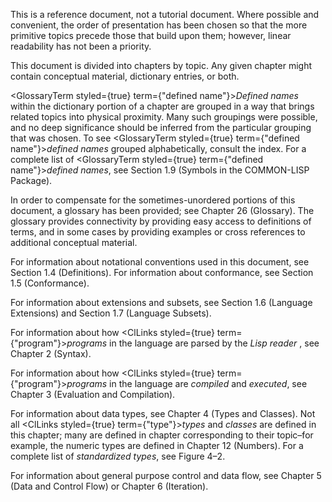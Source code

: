  



This is a reference document, not a tutorial document. Where possible and convenient, the order of presentation has been chosen so that the more primitive topics precede those that build upon them; however, linear readability has not been a priority. 



This document is divided into chapters by topic. Any given chapter might contain conceptual material, dictionary entries, or both. 



<GlossaryTerm styled={true} term={"defined name"}><i>Defined names</i></GlossaryTerm> within the dictionary portion of a chapter are grouped in a way that brings related topics into physical proximity. Many such groupings were possible, and no deep significance should be inferred from the particular grouping that was chosen. To see <GlossaryTerm styled={true} term={"defined name"}><i>defined names</i></GlossaryTerm> grouped alphabetically, consult the index. For a complete list of <GlossaryTerm styled={true} term={"defined name"}><i>defined names</i></GlossaryTerm>, see Section 1.9 (Symbols in the COMMON-LISP Package). 



In order to compensate for the sometimes-unordered portions of this document, a glossary has been provided; see Chapter 26 (Glossary). The glossary provides connectivity by providing easy access to definitions of terms, and in some cases by providing examples or cross references to additional conceptual material. 



For information about notational conventions used in this document, see Section 1.4 (Definitions). For information about conformance, see Section 1.5 (Conformance). 



For information about extensions and subsets, see Section 1.6 (Language Extensions) and Section 1.7 (Language Subsets). 



For information about how <ClLinks styled={true} term={"program"}><i>programs</i></ClLinks> in the language are parsed by the *Lisp reader* , see Chapter 2 (Syntax). 



For information about how <ClLinks styled={true} term={"program"}><i>programs</i></ClLinks> in the language are *compiled* and *executed*, see Chapter 3 (Evaluation and Compilation). 



For information about data types, see Chapter 4 (Types and Classes). Not all <ClLinks styled={true} term={"type"}><i>types</i></ClLinks> and *classes* are defined in this chapter; many are defined in chapter corresponding to their topic–for example, the numeric types are defined in Chapter 12 (Numbers). For a complete list of *standardized types*, see Figure 4–2. 



For information about general purpose control and data flow, see Chapter 5 (Data and Control Flow) or Chapter 6 (Iteration). 











